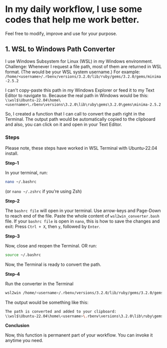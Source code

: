 # In my daily workflow, I use some codes that help me work better.
Feel free to modify, improve and use for your purpose.

## 1. WSL to Windows Path Converter
I use Windows Subsystem for Linux (WSL) in my Windows environment.
Challenge: Whenever I request a file path, most of them are returned in WSL format. (The <username> would be your WSL system username.)
For example: `/home/<username>/.rbenv/versions/3.2.0/lib/ruby/gems/3.2.0/gems/minima-2.5.2`

I can't copy-paste this path in my Windows Explorer or feed it to my Text Editor to navigate to.
Because the real path in Windows would be this:
`\\wsl$\Ubuntu-22.04\home\<username>\.rbenv\versions\3.2.0\lib\ruby\gems\3.2.0\gems\minima-2.5.2`

So, I created a function that I can call to convert the path right in the Terminal. The output path would be automatically copied to the clipboard and also, you can click on it and open in your Text Editor.

### Steps
Please note, these steps have worked in WSL Terminal with Ubuntu-22.04 install.

**Step-1**

In your terminal, run:
```bash
nano ~/.bashrc
```
(or `nano ~/.zshrc` if you’re using Zsh)

**Step-2**

The `bashrc file` will open in your terminal. Use arrow-keys and Page-Down to reach end of the file.
Paste the whole content of `wsl2win_converter.bash` file.
If your `bashrc file` is open in `nano`, this is how to save the changes and exit:
Press `Ctrl + X`, then `y`, followed by `Enter`.

**Step-3**

Now, close and reopen the Terminal.
OR run:
```bash
source ~/.bashrc
```
Now, the Terminal is ready to convert the path.

**Step-4**

Run the converter in the Terminal
```bash
wsl2win /home/<username>/.rbenv/versions/3.2.0/lib/ruby/gems/3.2.0/gems/minima-2.5.2
```
The output would be something like this:
```bash
The path is converted and added to your clipboard:
\\wsl$\Ubuntu-22.04\home\<username>\.rbenv\versions\3.2.0\lib\ruby\gems\3.2.0\gems\minima-2.5.2
```
**Conclusion**

Now, this function is permanent part of your workflow. You can invoke it anytime you need.